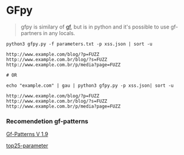 # GFpy

> gfpy is similary of [gf](https://github.com/tomnomnom/gf), but is in python and it's possible to use gf-partners in any locals.

```
python3 gfpy.py -f parameters.txt -p xss.json | sort -u 

http://www.example.com/blog/?p=FUZZ
http://www.example.com.br/blog/?s=FUZZ
http://www.example.com.br/p/media?page=FUZZ

# OR

echo "example.com" | gau | python3 gfpy.py -p xss.json| sort -u

http://www.example.com/blog/?p=FUZZ
http://www.example.com.br/blog/?s=FUZZ
http://www.example.com.br/p/media?page=FUZZ 
```

### Recomendetion gf-patterns
[Gf-Patterns V 1.9](https://github.com/1ndianl33t/Gf-Patterns)

[top25-parameter](https://github.com/lutfumertceylan/top25-parameter)
